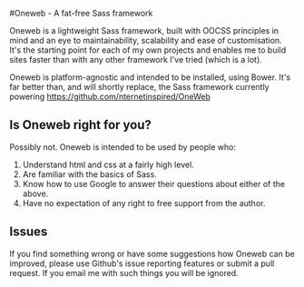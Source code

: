 #Oneweb - A fat-free Sass framework

Oneweb is a lightweight Sass framework, built with OOCSS principles in mind and an eye to maintainability, scalability and ease of customisation. It's the starting point for each of my own projects and enables me to build sites faster than with any other framework I've tried (which is a lot).

Oneweb is platform-agnostic and intended to be installed, using Bower. It's far better than, and will shortly replace, the Sass framework currently powering https://github.com/nternetinspired/OneWeb

## Is Oneweb right for you?

Possibly not. Oneweb is intended to be used by people who:

1. Understand html and css at a fairly high level.
2. Are familiar with the basics of Sass.
3. Know how to use Google to answer their questions about either of the above.
4. Have no expectation of any right to free support from the author.

## Issues
If you find something wrong or have some suggestions how Oneweb can be improved, please use Github's issue reporting features or submit a pull request. If you email me with such things you will be ignored.
